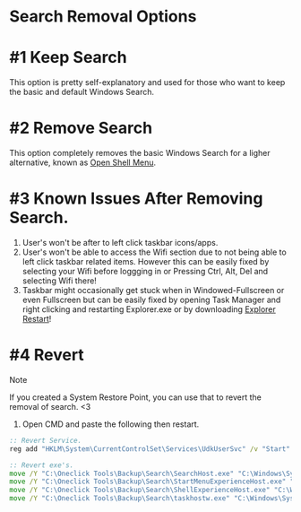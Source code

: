 # Search Removal Options

# #1 Keep Search
This option is pretty self-explanatory and used for those who want to keep the basic and default Windows Search.

# #2 Remove Search
This option completely removes the basic Windows Search for a ligher alternative, known as [Open Shell Menu](https://github.com/Open-Shell/Open-Shell-Menu).

# #3 Known Issues After Removing Search.
1. User's won't be after to left click taskbar icons/apps.
2. User's won't be able to access the Wifi section due to not being able to left click taskbar related items.
However this can be easily fixed by selecting your Wifi before loggging in or Pressing Ctrl, Alt, Del and selecting Wifi there!
3. Taskbar might occasionally get stuck when in Windowed-Fullscreen or even Fullscreen but can be easily fixed by opening Task Manager and right clicking and restarting Explorer.exe or by downloading [Explorer Restart](https://github.com/QuakedK/Scripting-Station/blob/main/Scripts/Explorer/Explorer%20Restart%20V1.1.bat)!

# #4 Revert
> [!NOTE]
> If you created a System Restore Point, you can use that to revert the removal of search. <3

1. Open CMD and paste the following then restart.
```bat
:: Revert Service.
reg add "HKLM\System\CurrentControlSet\Services\UdkUserSvc" /v "Start" /t REG_DWORD /d "3" /f

:: Revert exe's.
move /Y "C:\Oneclick Tools\Backup\Search\SearchHost.exe" "C:\Windows\SystemApps\MicrosoftWindows.Client.CBS_cw5n1h2txyewy"
move /Y "C:\Oneclick Tools\Backup\Search\StartMenuExperienceHost.exe" "C:\Windows\SystemApps\Microsoft.Windows.StartMenuExperienceHost_cw5n1h2txyewy"
move /Y "C:\Oneclick Tools\Backup\Search\ShellExperienceHost.exe" "C:\Windows\SystemApps\ShellExperienceHost_cw5n1h2txyewy"
move /Y "C:\Oneclick Tools\Backup\Search\taskhostw.exe" "C:\Windows\System32"
```
